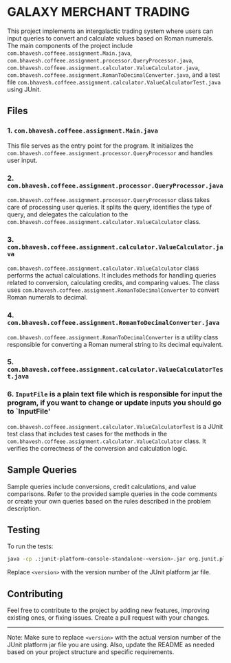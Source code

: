 
# GALAXY MERCHANT TRADING 

This project implements an intergalactic trading system where users can input queries to convert and calculate values based on Roman numerals. The main components of the project include `com.bhavesh.coffeee.assignment.Main.java`, `com.bhavesh.coffeee.assignment.processor.QueryProcessor.java`, `com.bhavesh.coffeee.assignment.calculator.ValueCalculator.java`, `com.bhavesh.coffeee.assignment.RomanToDecimalConverter.java`, and a test file `com.bhavesh.coffeee.assignment.calculator.ValueCalculatorTest.java` using JUnit.

## Files

### 1. `com.bhavesh.coffeee.assignment.Main.java`

This file serves as the entry point for the program. It initializes the `com.bhavesh.coffeee.assignment.processor.QueryProcessor` and handles user input.

### 2. `com.bhavesh.coffeee.assignment.processor.QueryProcessor.java`

`com.bhavesh.coffeee.assignment.processor.QueryProcessor` class takes care of processing user queries. It splits the query, identifies the type of query, and delegates the calculation to the `com.bhavesh.coffeee.assignment.calculator.ValueCalculator` class.

### 3. `com.bhavesh.coffeee.assignment.calculator.ValueCalculator.java`

`com.bhavesh.coffeee.assignment.calculator.ValueCalculator` class performs the actual calculations. It includes methods for handling queries related to conversion, calculating credits, and comparing values. The class uses `com.bhavesh.coffeee.assignment.RomanToDecimalConverter` to convert Roman numerals to decimal.

### 4. `com.bhavesh.coffeee.assignment.RomanToDecimalConverter.java`

`com.bhavesh.coffeee.assignment.RomanToDecimalConverter` is a utility class responsible for converting a Roman numeral string to its decimal equivalent.

### 5. `com.bhavesh.coffeee.assignment.calculator.ValueCalculatorTest.java`

### 6. `InputFile` is a plain text file which is responsible for input the program, if you want to change or update inputs you should go to `InputFile'

`com.bhavesh.coffeee.assignment.calculator.ValueCalculatorTest` is a JUnit test class that includes test cases for the methods in the `com.bhavesh.coffeee.assignment.calculator.ValueCalculator` class. It verifies the correctness of the conversion and calculation logic.


## Sample Queries

Sample queries include conversions, credit calculations, and value comparisons. Refer to the provided sample queries in the code comments or create your own queries based on the rules described in the problem description.

## Testing

To run the tests:

```bash
java -cp .:junit-platform-console-standalone-<version>.jar org.junit.platform.console.ConsoleLauncher --class-path . --scan-class-path
```

Replace `<version>` with the version number of the JUnit platform jar file.

## Contributing

Feel free to contribute to the project by adding new features, improving existing ones, or fixing issues. Create a pull request with your changes.

---

Note: Make sure to replace `<version>` with the actual version number of the JUnit platform jar file you are using. Also, update the README as needed based on your project structure and specific requirements.